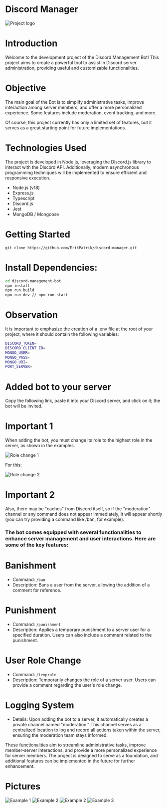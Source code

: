 # Discord Manager

![Project logo](./images/discord_logo.jpeg)

# Introduction

Welcome to the development project of the Discord Management Bot!
This project aims to create a powerful tool to assist in Discord server administration, providing useful and customizable functionalities.

# Objective

The main goal of the Bot is to simplify administrative tasks, improve interaction among server members, and offer a more personalized experience. Some features include moderation, event tracking, and more.

Of course, this project currently has only a limited set of features, but it serves as a great starting point for future implementations.

# Technologies Used
The project is developed in Node.js, leveraging the Discord.js library to interact with the Discord API.
Additionally, modern asynchronous programming techniques will be implemented to ensure efficient and responsive execution.

- Node.js (v18)
- Express.js
- Typescript
- Discord.js
- Jest
- MongoDB / Mongoose

# Getting Started

`git clone https://github.com/ErikPatrik/discord-manager.git`

# Install Dependencies:

```bash
cd discord-management-bot
npm install
npm run build
npm run dev // npm run start
```

# Observation

It is important to emphasize the creation of a .env file at the root of your project, where it should contain the following variables:

```bash
DISCORD_TOKEN=
DISCORD_CLIENT_ID=
MONGO_USER=
MONGO_PASS=
MONGO_URI=
PORT_SERVER=
```

# Added bot to your server

Copy the following link, paste it into your Discord server, and click on it; the bot will be invited.

<h1>Important 1</h1>

When adding the bot, you must change its role to the highest role in the server, as shown in the examples.

![Role change 1](./images/role_change_1.jpeg)

For this:

![Role change 2](./images/role_change_2.jpeg)

<h1>Important 2</h1>

Also, there may be "caches" from Discord itself, so if the "moderation" channel or any command does not appear immediately, it will appear shortly (you can try providing a command like /ban, for example).

<h3>The bot comes equipped with several functionalities to enhance server management and user interactions. Here are some of the key features:</h3>

# Banishment

- Command: `/ban`
- Description: Bans a user from the server, allowing the addition of a comment for reference.

# Punishment

- Command: `/punishment`
- Description: Applies a temporary punishment to a server user for a specified duration. Users can also include a comment related to the punishment.

# User Role Change

- Command: `/temprole`
- Description: Temporarily changes the role of a server user. Users can provide a comment regarding the user's role change.

# Logging System

- Details: Upon adding the bot to a server, it automatically creates a private channel named "moderation." This channel serves as a centralized location to log and record all actions taken within the server, ensuring the moderation team stays informed.

These functionalities aim to streamline administrative tasks, improve member-server interactions, and provide a more personalized experience for server members. The project is designed to serve as a foundation, and additional features can be implemented in the future for further enhancement.

# Pictures

![Example 1](./images/example_1.jpeg)
![Example 2](./images/example_2.jpeg)
![Example 2](./images/example_3.jpeg)
![Example 3](./images/example_4.jpeg)